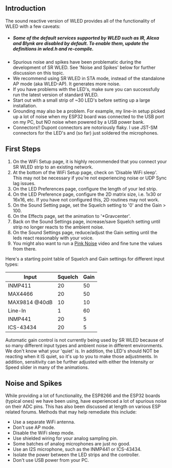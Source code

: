## Introduction
The sound reactive version of WLED provides all of the functionality of WLED with a few caveats:

* ##### Some of the default services supported by WLED such as IR, Alexa and Blynk are disabled by default. To enable them, update the definitions in wled.h and re-compile.
* Spurious noise and spikes have been problematic during the development of SR WLED. See 'Noise and Spikes' below for further discussion on this topic.
* We recommend using SR WLED in STA mode, instead of the standalone AP mode (aka WLED-AP). It generates more noise.
* If you have problems with the LED's, make sure you can successfully run the latest version of standard WLED.
* Start out with a small strip of ~30 LED's before setting up a large installation.
* Grounding may also be a problem. For example, my line-in setup picked up a lot of noise when my ESP32 board was connected to the USB port on my PC, but NO noise when powered by a USB power bank.
* Connectors!! Dupont connectors are notoriously flaky. I use JST-SM connectors for the LED's and (so far) just soldered the microphones.

## First Steps
1. On the WiFi Setup page, it is highly recommended that you connect your SR WLED strip to an existing network.
2. At the bottom of the WiFi Setup page, check on 'Disable WiFi sleep'. This may not be necessary if you're not experiencing noise or UDP Sync lag issues.
3. On the LED Preferences page, configure the length of your led strip.
3. On the LED Preference page, configure the 2D matrix size, i.e. 1x30 or 16x16, etc. If you have not configured this, 2D routines may not work.
4. On the Sound Setting page, set the Squelch setting to '0' and the Gain > 100.
5. On the Effects page, set the animation to '*Gravcenter'.
6. Back on the Sound Settings page, increase/save Squelch setting until strip no longer reacts to the ambient noise.
7. On the Sound Settings page, reduce/adjust the Gain setting until the leds react reasonably with your voice.
8. You might also want to run a [Pink Noise](https://www.youtube.com/watch?v=ZXtimhT-ff4) video and fine tune the values from there.

Here's a starting point table of Squelch and Gain settings for different input types:

| Input | Squelch | Gain
| ----- | ------- | ----
| INMP411 | 20 | 50
| MAX4466 | 20 | 50
| MAX9814 @40dB | 10 | 10
| Line-In | 1 | 60
| INMP441 | 20 | 5
| ICS-43434 | 20 | 5

Automatic gain control is not currently being used by SR WLED because of so many different input types and ambient noise in different environments. We don't know what your 'quiet' is. In addition, the LED's should NOT be reacting when it IS quiet, so it's up to you to make those adjustments. In addition, sensitivity can be further adjusted with either the Intensity or Speed slider in many of the animations.

## Noise and Spikes
While providing a lot of functionality, the ESP8266 and the ESP32 boards (typical ones) we have been using, have experienced a lot of spurious noise on their ADC pins. This has also been discussed at length on various ESP related forums. Methods that may help remediate this include:

* Use a separate WiFi antenna.
* Don't use AP mode.
* Disable the WiFi sleep mode.
* Use shielded wiring for your analog sampling pin.
* Some batches of analog microphones are just no good.
* Use an I2S microphone, such as the INMP441 or ICS-43434.
* Isolate the power between the LED strips and the controller.
* Don't use USB power from your PC.


